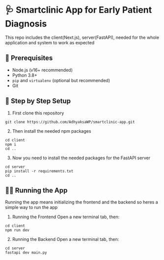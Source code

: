 # 🩺 Smartclinic App for Early Patient Diagnosis
This repo includes the client(Next.js), server(FastAPI), needed for the whole application and system to work as expected

## 🧰 Prerequisites

- Node.js (v16+ recommended)
- Python 3.8+
- `pip` and `virtualenv` (optional but recommended)
- Git

## 🚀 Step by Step Setup

1. First clone this repository
```
git clone https://github.com/AdhyaksaWP/smartclinic-app.git
```
2. Then install the needed npm packages
```
cd client
npm i
cd ..
```
3. Now you need to install the needed packages for the FastAPI server
```
cd server
pip install -r requirements.txt
cd ..
```

## 🧑‍💻 Running the App
Running the app means initializing the frontend and the backend so heres a simple way to run the app
1. Running the Frontend
Open a new terminal tab, then:
```
cd client
npm run dev
```
2. Running the Backend
Open a new terminal tab, then:
```
cd server
fastapi dev main.py
```